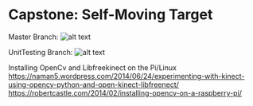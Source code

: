 # Capstone: Self-Moving Target

Master Branch: ![alt text](https://travis-ci.com/jeshiihu/capstoneMovingTarget.svg?token=x3Pfqxmxn3nqq97ztphL&branch=main "Travis CI")

UnitTesting Branch: ![alt text](https://travis-ci.com/jeshiihu/capstoneMovingTarget.svg?token=x3Pfqxmxn3nqq97ztphL&branch=unitTesting "Travis CI")

Installing OpenCv and Libfreekinect on the Pi/Linux
https://naman5.wordpress.com/2014/06/24/experimenting-with-kinect-using-opencv-python-and-open-kinect-libfreenect/
https://robertcastle.com/2014/02/installing-opencv-on-a-raspberry-pi/

